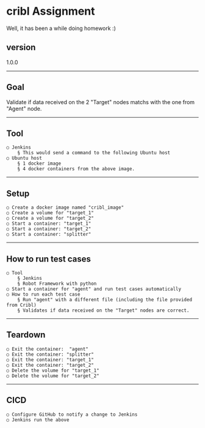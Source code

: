 # cribl Assignment
Well,  it has been a while doing homework :)

## version
1.0.0

---
## Goal
Validate if data received on the 2 "Target" nodes matchs with the one from "Agent" node.

---
##  Tool
    ○ Jenkins
        § This would send a command to the following Ubuntu host
    ○ Ubuntu host
        § 1 docker image
        § 4 docker containers from the above image.
---
## Setup 
    ○ Create a docker image named "cribl_image"
    ○ Create a volume for "target_1"
    ○ Create a volume for "target_2"
    ○ Start a container: "target_1"
    ○ Start a container: "target_2"
    ○ Start a container: "splitter"

---

## How to run test cases
    ○ Tool
        § Jenkins
        § Robot Framework with python
    ○ Start a container for "agent" and run test cases automatically
    ○ How to run each test case
        § Run "agent" with a different file (including the file provided from Cribl)
        § Validates if data received on the "Target" nodes are correct.

---      
## Teardown
    ○ Exit the container:  "agent"
    ○ Exit the container: "splitter"
    ○ Exit the container: "target_1"
    ○ Exit the container: "target_2"
    ○ Delete the volume for "target_1"
    ○ Delete the volume for "target_2"
     
---
##  CICD
    ○ Configure GitHub to notify a change to Jenkins
    ○ Jenkins run the above